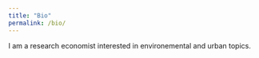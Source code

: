 ```yaml
---
title: "Bio"
permalink: /bio/
---
```


I am a research economist interested in environemental and urban topics.
